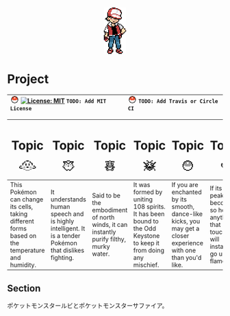 <p align="center"><img src="img/red.png"></p>

# Project

| <img src="img/poke.svg" height="16"> [![License: MIT](https://img.shields.io/badge/License-MIT-grey.svg)](https://opensource.org/licenses/MIT) `TODO: Add MIT License` | <img src="img/poke.svg" height="16"> `TODO: Add Travis or Circle CI` |
| :- | :- |

| <h1 align="center">Topic</h1><p align="center"><img src="img/p1.png" height="24"></p> | <h1 align="center">Topic</h1><p align="center"><img src="img/p2.png" height="24"></p> | <h1 align="center">Topic</h1><p align="center"><img src="img/p3.png" height="24"></p> | <h1 align="center">Topic</h1><p align="center"><img src="img/p4.png" height="24"></p> | <h1 align="center">Topic</h1><p align="center"><img src="img/p5.png" height="24"></p> | <h1 align="center">Topic</h1><p align="center"><img src="img/p6.png" height="24"></p> |
| :------------------------ | :--------------------- | :---------------------- | :---------------------- | :---------------------- | :---------------------- |
| This Pokémon can change its cells, taking different forms based on the temperature and humidity. | It understands human speech and is highly intelligent. It is a tender Pokémon that dislikes fighting. | Said to be the embodiment of north winds, it can instantly purify filthy, murky water. | It was formed by uniting 108 spirits. It has been bound to the Odd Keystone to keep it from doing any mischief. | If you are enchanted by its smooth, dance-like kicks, you may get a closer experience with one than you'd like. | If its rage peaks, it becomes so hot that anything that touches it will instantly go up in flames.


## Section

ポケットモンスタールビとポケットモンスターサファイア。
